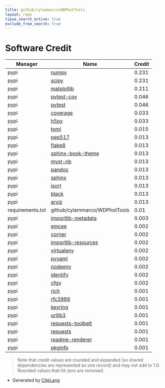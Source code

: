 ```yaml
---
title: github/cylammarco/WDPhotTools
layout: repo
tipue_search_active: true
exclude_from_search: true
---
```

# Software Credit

|Manager|Name|Credit|
|-------|----|------|
|pypi|[numpy](https://www.numpy.org)|0.231|
|pypi|[scipy](https://www.scipy.org)|0.231|
|pypi|[matplotlib](https://matplotlib.org)|0.211|
|pypi|[pytest-cov](https://pypi.org/project/pytest-cov)|0.046|
|pypi|[pytest](https://pypi.org/project/pytest)|0.046|
|pypi|[coverage](https://pypi.org/project/coverage)|0.033|
|pypi|[h5py](https://pypi.org/project/h5py)|0.033|
|pypi|[toml](https://pypi.org/project/toml)|0.015|
|pypi|[pep517](https://github.com/pypa/pep517)|0.013|
|pypi|[flake8](https://github.com/pycqa/flake8)|0.013|
|pypi|[sphinx-book-theme](https://sphinx-book-theme.readthedocs.io)|0.013|
|pypi|[myst-nb](https://github.com/executablebooks/myst-nb)|0.013|
|pypi|[pandoc](https://pypi.org/project/pandoc)|0.013|
|pypi|[sphinx](https://pypi.org/project/sphinx)|0.013|
|pypi|[isort](https://pypi.org/project/isort)|0.013|
|pypi|[black](https://pypi.org/project/black)|0.013|
|pypi|[arviz](https://pypi.org/project/arviz)|0.013|
|requirements.txt|github/cylammarco/WDPhotTools|0.01|
|pypi|[importlib-metadata](https://pypi.org/project/importlib-metadata)|0.003|
|pypi|[emcee](https://emcee.readthedocs.io)|0.002|
|pypi|[corner](https://corner.readthedocs.io)|0.002|
|pypi|[importlib-resources](https://pypi.org/project/importlib-resources)|0.002|
|pypi|[virtualenv](https://pypi.org/project/virtualenv)|0.002|
|pypi|[pyyaml](https://pypi.org/project/pyyaml)|0.002|
|pypi|[nodeenv](https://pypi.org/project/nodeenv)|0.002|
|pypi|[identify](https://pypi.org/project/identify)|0.002|
|pypi|[cfgv](https://pypi.org/project/cfgv)|0.002|
|pypi|[rich](https://pypi.org/project/rich)|0.001|
|pypi|[rfc3986](https://pypi.org/project/rfc3986)|0.001|
|pypi|[keyring](https://pypi.org/project/keyring)|0.001|
|pypi|[urllib3](https://pypi.org/project/urllib3)|0.001|
|pypi|[requests-toolbelt](https://pypi.org/project/requests-toolbelt)|0.001|
|pypi|[requests](https://pypi.org/project/requests)|0.001|
|pypi|[readme-renderer](https://pypi.org/project/readme-renderer)|0.001|
|pypi|[pkginfo](https://pypi.org/project/pkginfo)|0.001|


> Note that credit values are rounded and expanded (so shared dependencies are represented as one record) and may not add to 1.0. Rounded values that hit zero are removed.


- Generated by [CiteLang](https://github.com/vsoch/citelang)
